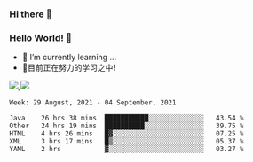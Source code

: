 ### Hi there 👋
### Hello World! 🙌

- 🌱 I’m currently learning ...
- 📖目前正在努力的学习之中!

<a href="https://github.com/anuraghazra/github-readme-stats">
  <img src="https://github-readme-stats.vercel.app/api?username=keyboardWithDream&show_icons=true&repo=github-readme-stats" />
</a>
<a href="https://github.com/anuraghazra/convoychat">
  <img src="https://github-readme-stats.vercel.app/api/top-langs/?username=keyboardWithDream&layout=compact&repo=convoychat" />
</a>



<!--START_SECTION:waka-->
```text
Week: 29 August, 2021 - 04 September, 2021

Java    26 hrs 38 mins  ███████████░░░░░░░░░░░░░░   43.54 % 
Other   24 hrs 19 mins  ██████████░░░░░░░░░░░░░░░   39.75 % 
HTML    4 hrs 26 mins   █▓░░░░░░░░░░░░░░░░░░░░░░░   07.25 % 
XML     3 hrs 17 mins   █▒░░░░░░░░░░░░░░░░░░░░░░░   05.37 % 
YAML    2 hrs           ▓░░░░░░░░░░░░░░░░░░░░░░░░   03.27 % 
```
<!--END_SECTION:waka-->
